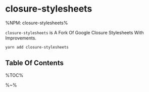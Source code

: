 # closure-stylesheets

%NPM: closure-stylesheets%

`closure-stylesheets` is A Fork Of Google Closure Stylesheets With Improvements.

```sh
yarn add closure-stylesheets
```

## Table Of Contents

%TOC%

%~%